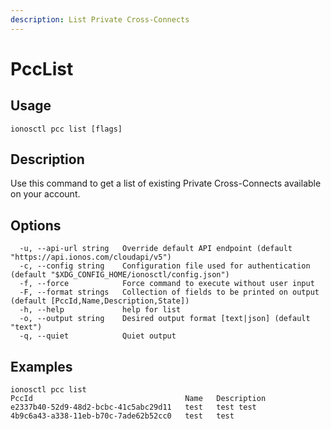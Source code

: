 ```yaml
---
description: List Private Cross-Connects
---
```


# PccList

## Usage

```text
ionosctl pcc list [flags]
```

## Description

Use this command to get a list of existing Private Cross-Connects available on your account.

## Options

```text
  -u, --api-url string   Override default API endpoint (default "https://api.ionos.com/cloudapi/v5")
  -c, --config string    Configuration file used for authentication (default "$XDG_CONFIG_HOME/ionosctl/config.json")
  -f, --force            Force command to execute without user input
  -F, --format strings   Collection of fields to be printed on output (default [PccId,Name,Description,State])
  -h, --help             help for list
  -o, --output string    Desired output format [text|json] (default "text")
  -q, --quiet            Quiet output
```

## Examples

```text
ionosctl pcc list 
PccId                                  Name   Description
e2337b40-52d9-48d2-bcbc-41c5abc29d11   test   test test
4b9c6a43-a338-11eb-b70c-7ade62b52cc0   test   test
```

